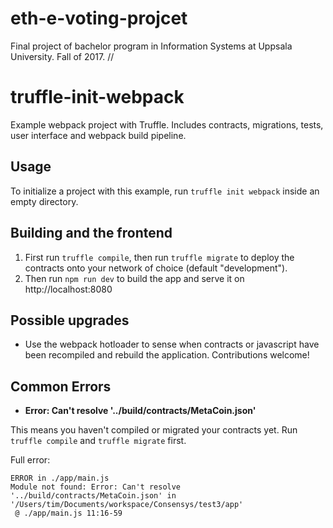 # eth-e-voting-projcet
Final project of bachelor program in Information Systems at Uppsala University. Fall of 2017. // 

# truffle-init-webpack
Example webpack project with Truffle. Includes contracts, migrations, tests, user interface and webpack build pipeline.

## Usage

To initialize a project with this example, run `truffle init webpack` inside an empty directory.

## Building and the frontend

1. First run `truffle compile`, then run `truffle migrate` to deploy the contracts onto your network of choice (default "development").
1. Then run `npm run dev` to build the app and serve it on http://localhost:8080

## Possible upgrades

* Use the webpack hotloader to sense when contracts or javascript have been recompiled and rebuild the application. Contributions welcome!

## Common Errors

* **Error: Can't resolve '../build/contracts/MetaCoin.json'**

This means you haven't compiled or migrated your contracts yet. Run `truffle compile` and `truffle migrate` first.

Full error:

```
ERROR in ./app/main.js
Module not found: Error: Can't resolve '../build/contracts/MetaCoin.json' in '/Users/tim/Documents/workspace/Consensys/test3/app'
 @ ./app/main.js 11:16-59
```

